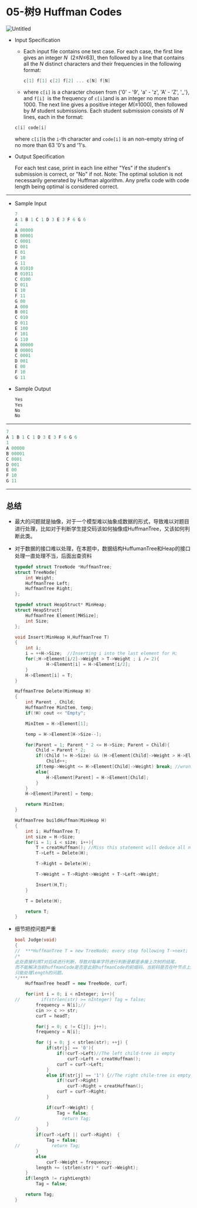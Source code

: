 # 05-树9 Huffman Codes

![Untitled](05-%E6%A0%919%20Huffman%20Codes%20f80812ef8fa949a08e5c5ebaf345d220/Untitled.png)

- Input Specification
    - Each input file contains one test case. For each case, the first line gives an integer *N*
     (2≤*N*≤63), then followed by a line that contains all the *N* distinct characters and their frequencies in the following format:
        
        ```cpp
        c[1] f[1] c[2] f[2] ... c[N] f[N]
        ```
        
    - where `c[i]` is a character chosen from {'0' - '9', 'a' - 'z', 'A' - 'Z', '_'}, and `f[i]`
     is the frequency of `c[i]`and is an integer no more than 1000. The next line gives a positive integer *M*(≤1000), then followed by *M* student submissions. Each student submission consists of *N* lines, each in the format:
    
    ```cpp
    c[i] code[i]
    ```
    
    where `c[i]`is the `i`-th character and `code[i]` is an non-empty string of no more than 63 '0's and '1's.
    
- Output Specification
    
    For each test case, print in each line either "Yes" if the student's submission is correct, or "No" if not. Note: The optimal solution is not necessarily generated by Huffman algorithm. Any prefix code with code length being optimal is considered correct.
    

---

- Sample Input
    
    ```cpp
    7
    A 1 B 1 C 1 D 3 E 3 F 6 G 6
    4
    A 00000
    B 00001
    C 0001
    D 001
    E 01
    F 10
    G 11
    A 01010
    B 01011
    C 0100
    D 011
    E 10
    F 11
    G 00
    A 000
    B 001
    C 010
    D 011
    E 100
    F 101
    G 110
    A 00000
    B 00001
    C 0001
    D 001
    E 00
    F 10
    G 11	
    ```
    
- Sample Output
    
    ```cpp
    Yes
    Yes
    No
    No
    ```
    

---

```cpp
7
A 1 B 1 C 1 D 3 E 3 F 6 G 6
1
A 00000
B 00001
C 0001
D 001
E 00
F 10
G 11
```

---

## 总结

- 最大的问题就是抽像，对于一个模型难以抽象成数据的形式，导致难以对题目进行处理，比如对于判断学生提交码该如何抽像成HuffmanTree，又该如何判断此类。
- 对于数据的接口难以处理，在本题中，数据结构HuffumanTree和Heap的接口处理一直处理不当，后面出查资料
    
    ```cpp
    typedef struct TreeNode *HuffmanTree;
    struct TreeNode{
        int Weight;
        HuffmanTree Left;
        HuffmanTree Right;
    };
    
    typedef struct HeapStruct* MinHeap;
    struct HeapStruct{
        HuffmanTree Element[MHSize];
        int Size;
    };
    
    void Insert(MinHeap H,HuffmanTree T)
    {
        int i;
        i = ++H->Size;  //Inserting i into the last element for H;
        for(;H->Element[i/2]->Weight > T->Weight ; i /= 2){
                H->Element[i] = H->Element[i/2];
        }
        H->Element[i] = T;
    }
    
    HuffmanTree Delete(MinHeap H)
    {
        int Parent , Child;
        HuffmanTree MinItem, temp;
        if(!H) cout << "Empty";
    
        MinItem = H->Element[1];
    
        temp = H->Element[H->Size--];
    
        for(Parent = 1; Parent * 2 <= H->Size; Parent = Child){
            Child = Parent * 2;
            if((Child != H->Size) && (H->Element[Child]->Weight > H->Element[Child + 1]->Weight)) // wrong <
                Child++;
            if(temp->Weight <= H->Element[Child]->Weight) break; //wrong <
            else{
                H->Element[Parent] = H->Element[Child];
            }
        }
        H->Element[Parent] = temp;
    
        return MinItem;
    }
    
    HuffmanTree buildHuffman(MinHeap H)
    {
        int i; HuffmanTree T;
        int size = H->Size;
        for(i = 1; i < size; i++){
            T = creatHuffman(); //Miss this statement will deduce all node same;
            T->Left = Delete(H);
    
            T->Right = Delete(H);
    
            T->Weight = T->Right->Weight + T->Left->Weight;
    
            Insert(H,T);
        }
    
        T = Delete(H);
    
        return T;
    }
    ```
    
- 细节把控问题严重
    
    ```cpp
    bool Judge(void)
    {
    //  ***HuffmanTree T = new TreeNode; every step following T->next;
    /*
    此处直接利用T对后续进行判断，导致对每串字符进行判断是都是承接上次树的结尾，
    而不能解决当前huffmanCode是否是此前huffmanCode的前缀码，当前码是否在叶节点上的问题；
    只能处理length的问题。
    */***
        HuffmanTree headT = new TreeNode, curT;
    
        for(int i = 0; i < nInteger; i++){
    //        if(strlen(str) >= nInteger) Tag = false;
            frequency = N[i];//
            cin >> c >> str;
            curT = headT;
    
            for(j = 0; c != C[j]; j++);
            frequency = N[i];
    
            for (j = 0; j < strlen(str); ++j) {
                if(str[j] == '0'){
                    if(!curT->Left)//The left child-tree is empty
                        curT->Left = creatHuffman();
                    curT = curT->Left;
                }
                else if(str[j] == '1') {//The right chile-tree is empty
                    if(!curT->Right)
                        curT->Right = creatHuffman();
                    curT = curT->Right;
                }
    
                if(curT->Weight) {
                    Tag = false;
    //                return Tag;
                }
            }
            if(curT->Left || curT->Right)  {
                Tag = false;
    //            return Tag;
            }
            else
                curT->Weight = frequency;
            length += (strlen(str) * curT->Weight);
        }
        if(length != rightLength)
            Tag = false;
    
        return Tag;
    }
    ```
